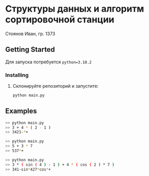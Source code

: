 # Структуры данных и алгоритм сортировочной станции

Стоянов Иван, гр. 1373

## Getting Started

Для запуска потребуется `python=3.10.2`

### Installing

1. Склонируйте репозиторий и запустите:

    ```bash
    python main.py
    ```

## Examples

```bash
>> python main.py
>> 3 + 4 * ( 2 - 1 )
>> 3421-*+
```

```bash
>> python main.py
>> 5 + 3 * 7
>> 537*+
```

```bash
>> python main.py
>> 3 * ( sin ( 4 ) - 1 ) + 4 * ( cos ( 2 ) * 7 )
>> 341-sin*427*cos*+
```
